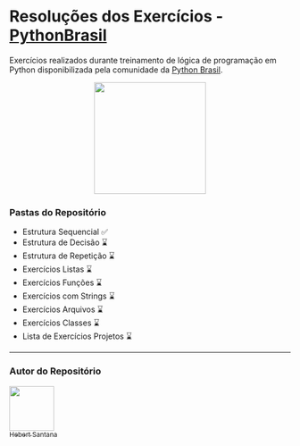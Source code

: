 # Resoluções dos Exercícios - [PythonBrasil](https://wiki.python.org.br/ListaDeExercicios)
Exercícios realizados durante treinamento de lógica de programação em Python disponibilizada pela comunidade da [Python Brasil](https://wiki.python.org.br/PythonBrasil).


<p align="center">
  <img width="200" height="200" src="https://python.org.br/theme/img/site-logo.svg">
</p>

### Pastas do Repositório
* Estrutura Sequencial ✅
* Estrutura de Decisão ⌛
* Estrutura de Repetição ⌛
* Exercícios Listas ⌛
* Exercícios Funções ⌛
* Exercícios com Strings ⌛
* Exercícios Arquivos ⌛
* Exercícios Classes ⌛
* Lista de Exercícios Projetos ⌛

---

### Autor do Repositório
[<img src="https://avatars.githubusercontent.com/u/102166830?v=4" width=80><br><sub>Hebert Santana</sub>](https://github.com/hebert-santana)


